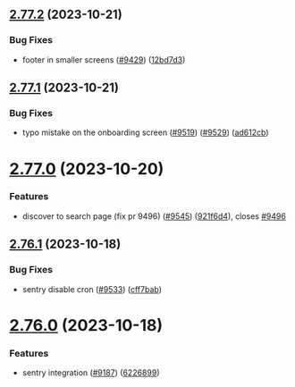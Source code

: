 ## [2.77.2](https://github.com/EddieHubCommunity/BioDrop/compare/v2.77.1...v2.77.2) (2023-10-21)


### Bug Fixes

* footer in smaller screens ([#9429](https://github.com/EddieHubCommunity/BioDrop/issues/9429)) ([12bd7d3](https://github.com/EddieHubCommunity/BioDrop/commit/12bd7d336f42232f9103bcf4832dfeb976d92705))



## [2.77.1](https://github.com/EddieHubCommunity/BioDrop/compare/v2.77.0...v2.77.1) (2023-10-21)


### Bug Fixes

* typo mistake on the onboarding screen ([#9519](https://github.com/EddieHubCommunity/BioDrop/issues/9519)) ([#9529](https://github.com/EddieHubCommunity/BioDrop/issues/9529)) ([ad612cb](https://github.com/EddieHubCommunity/BioDrop/commit/ad612cb6f5e96a2ecb448f0871680648a3c12daf))



# [2.77.0](https://github.com/EddieHubCommunity/BioDrop/compare/v2.76.1...v2.77.0) (2023-10-20)


### Features

* discover to search page (fix pr 9496) ([#9545](https://github.com/EddieHubCommunity/BioDrop/issues/9545)) ([921f6d4](https://github.com/EddieHubCommunity/BioDrop/commit/921f6d46c2c636de42bd855cc4202523233c3c4e)), closes [#9496](https://github.com/EddieHubCommunity/BioDrop/issues/9496)



## [2.76.1](https://github.com/EddieHubCommunity/BioDrop/compare/v2.76.0...v2.76.1) (2023-10-18)


### Bug Fixes

* sentry disable cron ([#9533](https://github.com/EddieHubCommunity/BioDrop/issues/9533)) ([cff7bab](https://github.com/EddieHubCommunity/BioDrop/commit/cff7babb05b42da9350c9c40767a64110dec3b6b))



# [2.76.0](https://github.com/EddieHubCommunity/BioDrop/compare/v2.75.2...v2.76.0) (2023-10-18)


### Features

* sentry integration ([#9187](https://github.com/EddieHubCommunity/BioDrop/issues/9187)) ([6226899](https://github.com/EddieHubCommunity/BioDrop/commit/6226899c2d1384666978b77908f7aa1c27892bdb))




